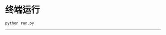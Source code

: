 # 终端运行

```shell
python run.py
```
************************************************************************************************************************************************************************************************************************************************************************************************************************************************************************************************************************************************************************************************************************************************************************************************************************************************************************************************************************************************************************************************************************************************************************************************************************************************************************************************************************************************************************************************************************************************************************************************************************************************************
